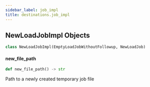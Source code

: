 ```yaml
---
sidebar_label: job_impl
title: destinations.job_impl
---
```


## NewLoadJobImpl Objects

```python
class NewLoadJobImpl(EmptyLoadJobWithoutFollowup, NewLoadJob)
```

#### new\_file\_path

```python
def new_file_path() -> str
```

Path to a newly created temporary job file

